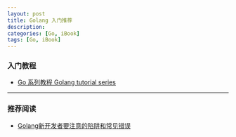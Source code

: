 ```yaml
---
layout: post
title: Golang 入门推荐
description: 
categories: [Go, iBook]
tags: [Go, iBook]
---
```



### 入门教程
- [Go 系列教程 Golang tutorial series](https://studygolang.com/subject/2)

---

### 推荐阅读
- [Golang新开发者要注意的陷阱和常见错误](http://colobu.com/2015/09/07/gotchas-and-common-mistakes-in-go-golang/)

